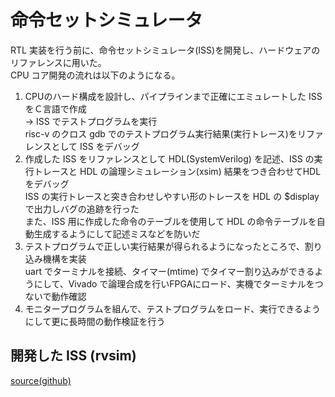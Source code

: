 
# 命令セットシミュレータ

RTL 実装を行う前に、命令セットシミュレータ(ISS)を開発し、ハードウェアのリファレンスに用いた。  
CPU コア開発の流れは以下のようになる。  

1. CPUのハード構成を設計し、パイプラインまで正確にエミュレートした ISS をＣ言語で作成  
   → ISS でテストプログラムを実行  
  risc-v のクロス gdb でのテストプログラム実行結果(実行トレース)をリファレンスとして ISS をデバッグ  
2. 作成した ISS をリファレンスとして HDL(SystemVerilog) を記述、ISS の実行トレースと HDL の論理シミュレーション(xsim) 結果をつき合わせてHDLをデバッグ  
   ISS の実行トレースと突き合わせしやすい形のトレースを HDL の $display で出力しバグの追跡を行った   
   また、ISS 用に作成した命令のテーブルを使用して HDL の命令テーブルを自動生成するようにして記述ミスなどを防いだ  
3. テストプログラムで正しい実行結果が得られるようになったところで、割り込み機構を実装  
   uart でターミナルを接続、タイマー(mtime) でタイマー割り込みができるようにして、Vivado で論理合成を行いFPGAにロード、実機でターミナルをつないで動作確認  
4. モニタープログラムを組んで、テストプログラムをロード、実行できるようにして更に長時間の動作検証を行う  

## 開発した ISS (rvsim)  


[source(github)](https://github.com/shin-yamashita/rv32emc/tree/main/rvsim)


